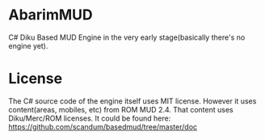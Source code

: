 # AbarimMUD
C# Diku Based MUD Engine in the very early stage(basically there's no engine yet).

# License
The C# source code of the engine itself uses MIT license. However it uses content(areas, mobiles, etc) from ROM MUD 2.4. That content uses Diku/Merc/ROM licenses. It could be found here: https://github.com/scandum/basedmud/tree/master/doc

